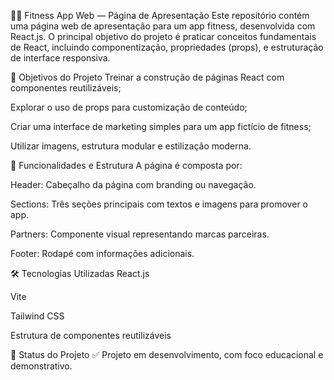 🏋️‍♀️ Fitness App Web — Página de Apresentação
Este repositório contém uma página web de apresentação para um app fitness, desenvolvida com React.js. O principal objetivo do projeto é praticar conceitos fundamentais de React, incluindo componentização, propriedades (props), e estruturação de interface responsiva.


🎯 Objetivos do Projeto
Treinar a construção de páginas React com componentes reutilizáveis;

Explorar o uso de props para customização de conteúdo;

Criar uma interface de marketing simples para um app fictício de fitness;

Utilizar imagens, estrutura modular e estilização moderna.


🧩 Funcionalidades e Estrutura
A página é composta por:

Header: Cabeçalho da página com branding ou navegação.

Sections: Três seções principais com textos e imagens para promover o app.

Partners: Componente visual representando marcas parceiras.

Footer: Rodapé com informações adicionais.

 
🛠️ Tecnologias Utilizadas
React.js

Vite

Tailwind CSS

Estrutura de componentes reutilizáveis


📌 Status do Projeto
✅ Projeto em desenvolvimento, com foco educacional e demonstrativo.
